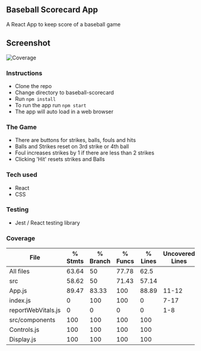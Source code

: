 ## Baseball Scorecard App
A React App to keep score of a baseball game

## Screenshot
![Coverage](./baseball-scorecard/Screenshots/Page1.JPG)

### Instructions
- Clone the repo
- Change directory to baseball-scorecard
- Run ```npm install```
- To run the app run ```npm start```
- The app will auto load in a web browser

### The Game
- There are buttons for strikes, balls, fouls and hits
- Balls and Strikes reset on 3rd strike or 4th ball
- Foul increases strikes by 1 if there are less than 2 strikes
- Clicking 'Hit' resets strikes and Balls

### Tech used
- React
- CSS

### Testing
- Jest / React testing library

### Coverage
File                 | % Stmts | % Branch | % Funcs | % Lines | Uncovered Lines
---------------------|---------|----------|---------|---------|-------------------
All files            |   63.64 |       50 |   77.78 |    62.5 |
 src                 |   58.62 |       50 |   71.43 |   57.14 |
  App.js             |   89.47 |    83.33 |     100 |   88.89 | 11-12
  index.js           |       0 |      100 |     100 |       0 | 7-17
  reportWebVitals.js |       0 |        0 |       0 |       0 | 1-8
 src/components      |     100 |      100 |     100 |     100 |
  Controls.js        |     100 |      100 |     100 |     100 |
  Display.js         |     100 |      100 |     100 |     100 |
